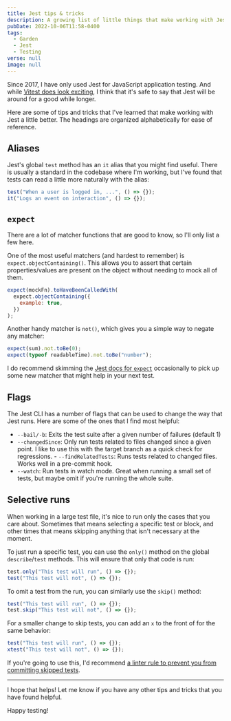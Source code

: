 ```yaml
---
title: Jest tips & tricks
description: A growing list of little things that make working with Jest a little better
pubDate: 2022-10-06T11:58-0400
tags:
  - Garden
  - Jest
  - Testing
verse: null
image: null
---
```


Since 2017, I have only used Jest for JavaScript application testing. And while [Vitest does look exciting](https://vitest.dev/), I think that it's safe to say that Jest will be around for a good while longer.

Here are some of tips and tricks that I've learned that make working with Jest a little better. The headings are organized alphabetically for ease of reference.

## Aliases

Jest's global `test` method has an `it` alias that you might find useful. There is usually a standard in the codebase where I'm working, but I've found that tests can read a little more naturally with the alias:

```js
test("When a user is logged in, ...", () => {});
it("Logs an event on interaction", () => {});
```

## `expect`

There are a lot of matcher functions that are good to know, so I'll only list a few here.

One of the most useful matchers (and hardest to remember) is `expect.objectContaining()`. This allows you to assert that certain properties/values are present on the object without needing to mock all of them.

```js
expect(mockFn).toHaveBeenCalledWith(
  expect.objectContaining({
    example: true,
  })
);
```

Another handy matcher is `not()`, which gives you a simple way to negate any matcher:

```js
expect(sum).not.toBe(0);
expect(typeof readableTime).not.toBe("number");
```

I do recommend skimming the [Jest docs for `expect`](https://jestjs.io/docs/expect) occasionally to pick up some new matcher that might help in your next test.

## Flags

The Jest CLI has a number of flags that can be used to change the way that Jest runs. Here are some of the ones that I find most helpful:

- `--bail/-b`: Exits the test suite after a given number of failures (default 1)
- `--changedSince`: Only run tests related to files changed since a given point. I like to use this with the target branch as a quick check for regressions.
-﻿ `--findRelatedTests`: Runs tests related to changed files. Works well in a pre-commit hook.
- `--watch`: Run tests in watch mode. Great when running a small set of tests, but maybe omit if you're running the whole suite.

## Selective runs

When working in a large test file, it's nice to run only the cases that you care about. Sometimes that means selecting a specific test or block, and other times that means skipping anything that isn't necessary at the moment.

To just run a specific test, you can use the `only()` method on the global `describe`/`test` methods. This will ensure that only that code is run:

```js
test.only("This test will run", () => {});
test("This test will not", () => {});
```

To omit a test from the run, you can similarly use the `skip()` method:

```js
test("This test will run", () => {});
test.skip("This test will not", () => {});
```

For a smaller change to skip tests, you can add an `x` to the front of for the same behavior:

```js
test("This test will run", () => {});
xtest("This test will not", () => {});
```

If you're going to use this, I'd recommend [a linter rule to prevent you from committing skipped tests](https://github.com/jest-community/eslint-plugin-jest/blob/main/docs/rules/no-disabled-tests.md).

---

I hope that helps! Let me know if you have any other tips and tricks that you have found helpful.

Happy testing!
